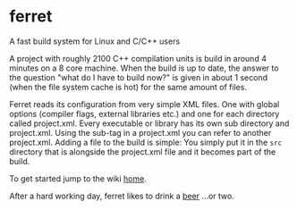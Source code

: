 # ferret
A fast build system for Linux and C/C++ users

A project with roughly 2100 C++ compilation units is build in around 4 minutes on a 8 core machine. When the build is up to date, the answer to the question "what do I have to build now?" is given in about 1 second (when the file system cache is hot) for the same amount of files.

Ferret reads its configuration from very simple XML files. One with global options (compiler flags, external libraries etc.) and one for each directory called project.xml. Every executable or library has its own sub directory and project.xml. Using the sub-tag in a project.xml you can refer to another project.xml. Adding a file to the build is simple: You simply put it in the `src` directory that is alongside the project.xml file and it becomes part of the build. 

To get started jump to the wiki [home](https://github.com/mcjurij/ferret/wiki).

After a hard working day, ferret likes to drink a [beer](blob/master/fursty-ferret.jpeg) ...or two.
